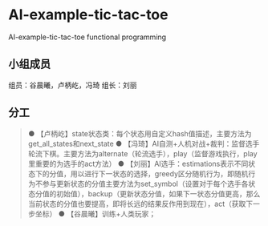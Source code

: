# AI-example-tic-tac-toe
AI-example-tic-tac-toe functional programming
## 小组成员
组员：谷晨曦，卢柄屹，冯琦
组长：刘丽
## 分工
>● 【卢柄屹】state状态类：每个状态用自定义hash值描述，主要方法为get_all_states和next_state
>● 【冯琦】AI自测+人机对战+裁判：监督选手轮流下棋。主要方法为alternate（轮流选手），play（监督游戏执行，play里重要的为选手的act方法）
>● 【刘丽】AI选手：estimations表示不同状态下的分值，用以进行下一状态的选择，greedy区分随机行为，即随机行为不参与更新状态的分值主要方法为set_symbol（设置对于每个选手各状态分值的初始值），backup（更新状态分值，如果下一状态分值更高，那么当前状态的分值也要提高，即将长远的结果反作用到现在），act（获取下一步坐标）
>● 【谷晨曦】训练+人类玩家；
